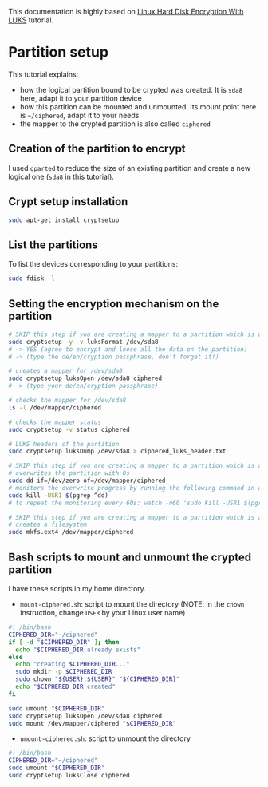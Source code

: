 This documentation is highly based on [Linux Hard Disk Encryption With LUKS](http://www.cyberciti.biz/hardware/howto-linux-hard-disk-encryption-with-luks-cryptsetup-command/) tutorial.

# Partition setup

This tutorial explains:
* how the logical partition bound to be crypted was created. It is `sda8` here, adapt it to your partition device
* how this partition can be mounted and unmounted. Its mount point here is `~/ciphered`, adapt it to your needs
* the mapper to the crypted partition is also called `ciphered`

## Creation of the partition to encrypt

I used `gparted` to reduce the size of an existing partition and create a new logical one (`sda8` in this tutorial).

## Crypt setup installation

```sh
sudo apt-get install cryptsetup
```
## List the partitions

To list the devices corresponding to your partitions:

 ```sh
 sudo fdisk -l
 ```
 
## Setting the encryption mechanism on the partition

```sh
# SKIP this step if you are creating a mapper to a partition which is already ciphered with LUKS (eg. after a reinstallation)
sudo cryptsetup -y -v luksFormat /dev/sda8
# -> YES (agree to encrypt and loose all the data on the partition)
# -> (type the de/en/cryption passphrase, don't forget it!)

# creates a mapper for /dev/sda8
sudo cryptsetup luksOpen /dev/sda8 ciphered
# -> (type your de/en/cryption passphrase)

# checks the mapper for /dev/sda8
ls -l /dev/mapper/ciphered

# checks the mapper status
sudo cryptsetup -v status ciphered

# LUKS headers of the partition
sudo cryptsetup luksDump /dev/sda8 > ciphered_luks_header.txt

# SKIP this step if you are creating a mapper to a partition which is already ciphered with LUKS
# overwrites the partition with 0s
sudo dd if=/dev/zero of=/dev/mapper/ciphered
# monitors the overwrite progress by running the following command in another terminal
sudo kill -USR1 $(pgrep ^dd)
# to repeat the monitoring every 60s: watch -n60 'sudo kill -USR1 $(pgrep ^dd)'

# SKIP this step if you are creating a mapper to a partition which is already ciphered with LUKS
# creates a filesystem
sudo mkfs.ext4 /dev/mapper/ciphered
```

## Bash scripts to mount and unmount the crypted partition
I have these scripts in my home directory.

* `mount-ciphered.sh`: script to mount the directory (NOTE: in the `chown` instruction, change `USER` by your Linux user name)

```sh
#! /bin/bash
CIPHERED_DIR="~/ciphered"
if [ -d "$CIPHERED_DIR" ]; then
  echo "$CIPHERED_DIR already exists"
else
  echo "creating $CIPHERED_DIR..."
  sudo mkdir -p $CIPHERED_DIR
  sudo chown "${USER}:${USER}" "${CIPHERED_DIR}"
  echo "$CIPHERED_DIR created"
fi

sudo umount "$CIPHERED_DIR"
sudo cryptsetup luksOpen /dev/sda8 ciphered
sudo mount /dev/mapper/ciphered "$CIPHERED_DIR"
```

* `umount-ciphered.sh`: script to unmount the directory

```sh
#! /bin/bash
CIPHERED_DIR="~/ciphered"
sudo umount "$CIPHERED_DIR"
sudo cryptsetup luksClose ciphered
```
